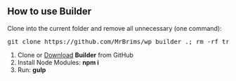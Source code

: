 <h2>How to use Builder</h2>

<p>Clone into the current folder and remove all unnecessary (one command):</p>

<pre>git clone https://github.com/MrBrims/wp_builder .; rm -rf trunk .gitignore readme.md .git dist .editorconfig</pre>

<ol>
	<li>Clone or <a href="https://github.com/MrBrims/wp_builder/archive/master.zip">Download</a> <strong>Builder</strong> from GitHub</li>
	<li>Install Node Modules: <strong>npm i</strong></li>
	<li>Run: <strong>gulp</strong></li>
</ol>
